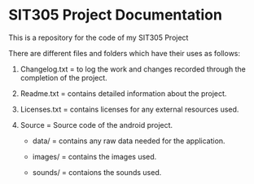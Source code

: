 # SIT305 Project Documentation

This is a repository for the code of my SIT305 Project

There are different files and folders which have their uses as follows:

1. Changelog.txt = to log the work and changes recorded through the completion of the project.

2. Readme.txt = contains detailed information about the project.

3. Licenses.txt = contains licenses for any external resources used.

4. Source = Source code of the android project.

    - data/ = contains any raw data needed for the application.

    - images/ = contains the images used.

    - sounds/ = contaions the sounds used.
